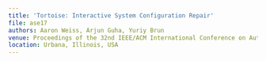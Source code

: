 ```yaml
---
title: 'Tortoise: Interactive System Configuration Repair'
file: ase17
authors: Aaron Weiss, Arjun Guha, Yuriy Brun
venue: Proceedings of the 32nd IEEE/ACM International Conference on Automated Software Engineering (ASE '17)
location: Urbana, Illinois, USA
---
```

